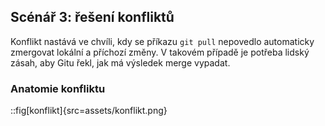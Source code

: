## Scénář 3: řešení konfliktů

Konflikt nastává ve chvíli, kdy se příkazu `git pull` nepovedlo automaticky zmergovat lokální a příchozí změny. V takovém případě je potřeba lidský zásah, aby Gitu řekl, jak má výsledek merge vypadat.

### Anatomie konfliktu

::fig[konflikt]{src=assets/konflikt.png}
